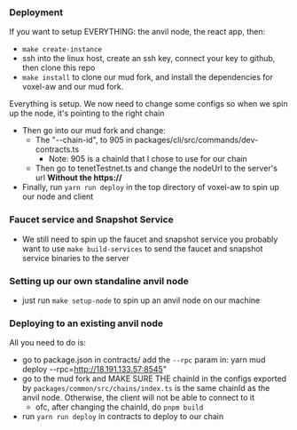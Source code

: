 ### Deployment

If you want to setup EVERYTHING: the anvil node, the react app, then:

- `make create-instance`
- ssh into the linux host, create an ssh key, connect your key to github, then clone this repo
- `make install` to clone our mud fork, and install the dependencies for voxel-aw and our mud fork.

Everything is setup. We now need to change some configs so when we spin up the node, it's pointing to the right chain

- Then go into our mud fork and change:
  - The "--chain-id", to 905 in packages/cli/src/commands/dev-contracts.ts
    - Note: 905 is a chainId that I chose to use for our chain
  - Then go to tenetTestnet.ts and change the nodeUrl to the server's url **Without the https://**
- Finally, run `yarn run deploy` in the top directory of voxel-aw to spin up our node and client

### Faucet service and Snapshot Service

- We still need to spin up the faucet and snapshot service
  you probably want to use `make build-services` to send the faucet and snapshot service binaries to the server

### Setting up our own standaline anvil node

- just run `make setup-node` to spin up an anvil node on our machine

### Deploying to an existing anvil node

All you need to do is:

- go to package.json in contracts/ add the `--rpc` param in: yarn mud deploy --rpc=http://18.191.133.57:8545"
- go to the mud fork and MAKE SURE THE chainId in the configs exported by `packages/common/src/chains/index.ts` is the same chainId as the anvil node. Otherwise, the client will not be able to connect to it
  - ofc, after changing the chainId, do `pnpm build`
- run `yarn run deploy` in contracts to deploy to our chain
